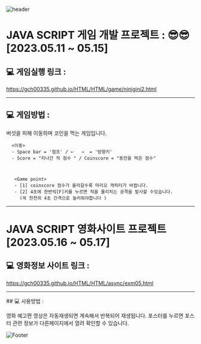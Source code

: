  ![header](https://capsule-render.vercel.app/api?type=waving&color=auto&height=200&section&text=NiniJini-GitHub&animation=fadeIn)
 
 
 <h1> JAVA SCRIPT 게임 개발 프로젝트 : <nini jini MARIO>  😎😎 <br> [2023.05.11 ~ 05.15]</br></h1>



## 💻 게임실행 링크 : 
https://gch00335.github.io/HTML/HTML/game/ninigini2.html

<hr>

## 💻 게임방법 :

버섯을 피해 이동하며 코인을 먹는 게임입니다. 


      <이동> 
      - Space bar = '점프' / ←   →  = '방향키'
      - Score = "지나간 적 점수 " / Coinscore = "동전을 먹은 점수"
  


       <Game point>
       - [1] coinscore 점수가 올라갈수록 마리오 캐릭터가 바뀝니다.
       - [2] 4초에 한번씩[F]키를 누르면 적을 물리치는 공격을 발사할 수있습니다.
         (꼭 천천히 4초 간격으로 눌러줘야합니다 ) 
    

<hr>
<h1> JAVA SCRIPT 영화사이트 프로젝트  <br> [2023.05.16 ~ 05.17]</br></h1>


## 💻 영화정보 사이트 링크 : 
https://gch00335.github.io/HTML/HTML/async/exm05.html
<hr>
## 💻 사용방법 :

영화 예고편 영상은 자동재생되면 계속해서 반복되어 재생됩니다.
포스터를 누르면 포스터 관련 정보가 다른페이지에서 열려 확인할 수 있습니다.

     



 ![Footer](https://capsule-render.vercel.app/api?type=waving&color=auto&height=200&section=footer)
